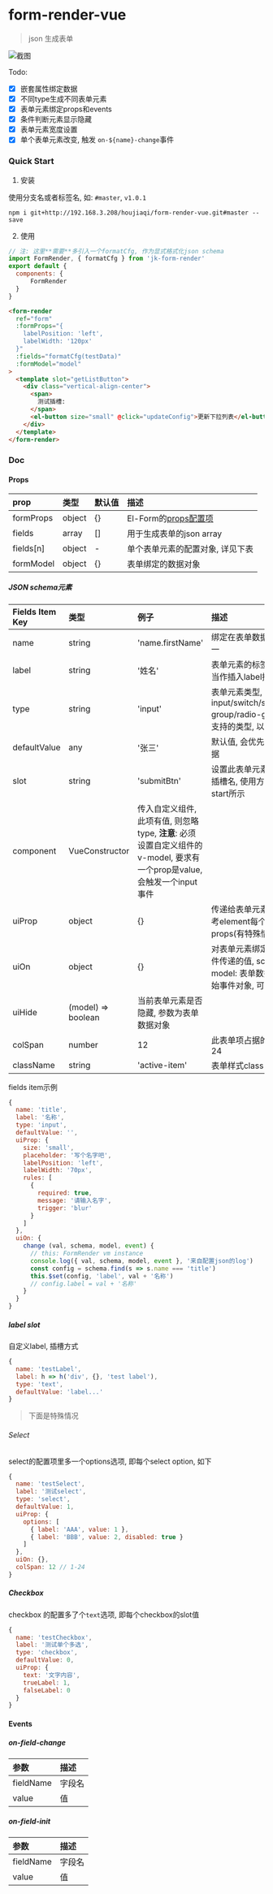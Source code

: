 # form-render-vue
> json 生成表单

![截图](./show.jpg)

Todo:
- [x] 嵌套属性绑定数据
- [x] 不同type生成不同表单元素
- [x] 表单元素绑定props和events
- [x] 条件判断元素显示隐藏
- [x] 表单元素宽度设置
- [x] 单个表单元素改变, 触发 `on-${name}-change`事件

### Quick Start

1. 安装

使用分支名或者标签名, 如: `#master`, `v1.0.1`

```
npm i git+http://192.168.3.208/houjiaqi/form-render-vue.git#master --save
```

2. 使用

```javascript
// 注: 这里**需要**多引入一个formatCfg, 作为显式格式化json schema
import FormRender, { formatCfg } from 'jk-form-render'
export default {
  components: {
      FormRender
  }
}
```

```html
<form-render
  ref="form"
  :formProps="{
    labelPosition: 'left',
    labelWidth: '120px'
  }"
  :fields="formatCfg(testData)"
  :formModel="model"
>
  <template slot="getListButton">
    <div class="vertical-align-center">
      <span>
        测试插槽:
      </span>
      <el-button size="small" @click="updateConfig">更新下拉列表</el-button>
    </div>
  </template>
</form-render>
```

### Doc

#### Props

| prop | 类型 | 默认值 | 描述
| :- | :- | :- | :-
| formProps | object | {} | El-Form的[props配置项](https://element.eleme.cn/#/zh-CN/component/form#form-attributes)
| fields | array | [] | 用于生成表单的json array
| fields[n] | object | - | 单个表单元素的配置对象, 详见下表
| formModel | object | {} | 表单绑定的数据对象



##### JSON schema元素

| Fields Item Key | 类型 | 例子 | 描述
| :- | :- | :- | :-
| name | string | 'name.firstName' | 绑定在表单数据上的key, 必须唯一
| label | string | '姓名' | 表单元素的标签文本, 或vue组件当作插入label插槽
| type | string | 'input' | 表单元素类型, input/switch/select/checkbox-group/radio-group等element支持的类型, 以及 text
| defaultValue | any | '张三' | 默认值, 会优先取数据对象中的数据
| slot | string | 'submitBtn' | 设置此表单元素为插槽类型, 值为插槽名, 使用方式如上述Quick start所示
| component | VueConstructor | 传入自定义组件, 此项有值, 则忽略type, **注意**: 必须设置自定义组件的v-model, 要求有一个prop是value, 会触发一个input事件
| uiProp | object | {} | 传递给表单元素的props, 具体参考element每个表单元素的props(有特殊情况, 在下面说明)
| uiOn | object | {} | 对表单元素绑定的事件, (val: 事件传递的值, schema: 即fields, model: 表单数据对象, event: 原始事件对象, 可能为空) => void; 
| uiHide | (model) => boolean | 当前表单元素是否隐藏, 参数为表单数据对象
| colSpan | number | 12 | 此表单项占据的列数, 最大且默认24
| className | string | 'active-item' | 表单样式class


fields item示例
```javascript
{
  name: 'title',
  label: '名称',
  type: 'input',
  defaultValue: '',
  uiProp: {
    size: 'small',
    placeholder: '写个名字吧',
    labelPosition: 'left',
    labelWidth: '70px',
    rules: [
      {
        required: true,
        message: '请输入名字',
        trigger: 'blur'
      }
    ]
  },
  uiOn: {
    change (val, schema, model, event) {
      // this: FormRender vm instance
      console.log({ val, schema, model, event }, '来自配置json的log')
      const config = schema.find(s => s.name === 'title')
      this.$set(config, 'label', val + '名称')
      // config.label = val + '名称'
    }
  }
}
```

##### label slot
自定义label, 插槽方式

```javascript
{
  name: 'testLabel',
  label: h => h('div', {}, 'test label'),
  type: 'text',
  defaultValue: 'label...'
}
```

> 下面是特殊情况
###### Select
select的配置项里多一个options选项, 即每个select option, 如下

```javascript
{
  name: 'testSelect',
  label: '测试select',
  type: 'select',
  defaultValue: 1,
  uiProp: {
    options: [
      { label: 'AAA', value: 1 },
      { label: 'BBB', value: 2, disabled: true }
    ]
  },
  uiOn: {},
  colSpan: 12 // 1-24
}
```

##### Checkbox
checkbox 的配置多了个`text`选项, 即每个checkbox的slot值
```javascript
{
  name: 'testCheckbox',
  label: '测试单个多选',
  type: 'checkbox',
  defaultValue: 0,
  uiProp: {
    text: '文字内容',
    trueLabel: 1,
    falseLabel: 0
  }
}
```


#### Events

##### on-field-change

| 参数 | 描述
| :- | :-
| fieldName | 字段名
| value | 值

##### on-field-init

| 参数 | 描述
| :- | :-
| fieldName | 字段名
| value | 值

